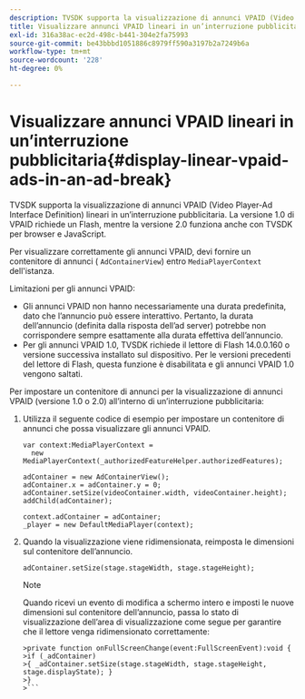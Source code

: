 ```yaml
---
description: TVSDK supporta la visualizzazione di annunci VPAID (Video Player-Ad Interface Definition) lineari in un’interruzione pubblicitaria. La versione 1.0 di VPAID richiede un Flash, mentre la versione 2.0 funziona anche con TVSDK per browser e JavaScript.
title: Visualizzare annunci VPAID lineari in un’interruzione pubblicitaria
exl-id: 316a38ac-ec2d-498c-b441-304e2fa75993
source-git-commit: be43bbbd1051886c8979ff590a3197b2a7249b6a
workflow-type: tm+mt
source-wordcount: '228'
ht-degree: 0%

---
```


# Visualizzare annunci VPAID lineari in un’interruzione pubblicitaria{#display-linear-vpaid-ads-in-an-ad-break}

TVSDK supporta la visualizzazione di annunci VPAID (Video Player-Ad Interface Definition) lineari in un’interruzione pubblicitaria. La versione 1.0 di VPAID richiede un Flash, mentre la versione 2.0 funziona anche con TVSDK per browser e JavaScript.

Per visualizzare correttamente gli annunci VPAID, devi fornire un contenitore di annunci ( `AdContainerView`) entro `MediaPlayerContext` dell&#39;istanza.

Limitazioni per gli annunci VPAID:

* Gli annunci VPAID non hanno necessariamente una durata predefinita, dato che l’annuncio può essere interattivo. Pertanto, la durata dell’annuncio (definita dalla risposta dell’ad server) potrebbe non corrispondere sempre esattamente alla durata effettiva dell’annuncio.
* Per gli annunci VPAID 1.0, TVSDK richiede il lettore di Flash 14.0.0.160 o versione successiva installato sul dispositivo. Per le versioni precedenti del lettore di Flash, questa funzione è disabilitata e gli annunci VPAID 1.0 vengono saltati.

Per impostare un contenitore di annunci per la visualizzazione di annunci VPAID (versione 1.0 o 2.0) all’interno di un’interruzione pubblicitaria:

1. Utilizza il seguente codice di esempio per impostare un contenitore di annunci che possa visualizzare gli annunci VPAID.

   ```
   var context:MediaPlayerContext =  
     new MediaPlayerContext(_authorizedFeatureHelper.authorizedFeatures); 
   
   adContainer = new AdContainerView(); 
   adContainer.x = adContainer.y = 0; 
   adContainer.setSize(videoContainer.width, videoContainer.height); 
   addChild(adContainer); 
   
   context.adContainer = adContainer; 
   _player = new DefaultMediaPlayer(context);
   ```

1. Quando la visualizzazione viene ridimensionata, reimposta le dimensioni sul contenitore dell’annuncio.

   ```
   adContainer.setSize(stage.stageWidth, stage.stageHeight);
   ```

   >[!NOTE]
   >
   >Quando ricevi un evento di modifica a schermo intero e imposti le nuove dimensioni sul contenitore dell’annuncio, passa lo stato di visualizzazione dell’area di visualizzazione come segue per garantire che il lettore venga ridimensionato correttamente:
   >
   >
   ```
   >private function onFullScreenChange(event:FullScreenEvent):void { 
   >if (_adContainer) 
   >{ _adContainer.setSize(stage.stageWidth, stage.stageHeight, stage.displayState); } 
   >}
   >```
